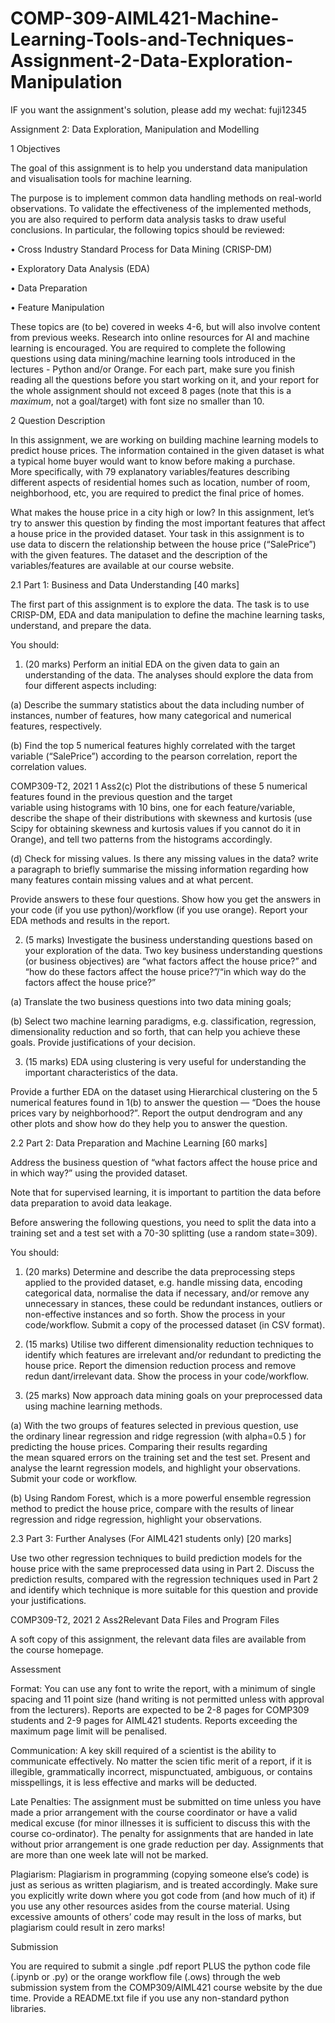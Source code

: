 # COMP-309-AIML421-Machine-Learning-Tools-and-Techniques-Assignment-2-Data-Exploration-Manipulation

IF you want the assignment's solution, please add my wechat: fuji12345

Assignment 2: Data Exploration, Manipulation and Modelling

1 Objectives

The goal of this assignment is to help you understand data manipulation and visualisation tools for machine learning.

The purpose is to implement common data handling methods on real-world observations. To validate the effectiveness of the implemented methods, you are also required to perform data analysis tasks to draw useful conclusions. In particular, the following topics should be reviewed:

• Cross Industry Standard Process for Data Mining (CRISP-DM)

• Exploratory Data Analysis (EDA)

• Data Preparation

• Feature Manipulation

These topics are (to be) covered in weeks 4-6, but will also involve content from previous weeks. Research into online resources for AI and machine learning is encouraged. You are required to complete the following questions using data mining/machine learning tools introduced in the lectures - Python and/or Orange. For each part, make sure you finish reading all the questions before you start working on it, and your report for the whole assignment should not exceed 8 pages (note that this is a *maximum*, not a goal/target) with font size no smaller than 10.

2 Question Description

In this assignment, we are working on building machine learning models to predict house prices. The information contained in the given dataset is what a typical home buyer would want to know before making a purchase. More specifically, with 79 explanatory variables/features describing different aspects of residential homes such as location, number of room, neighborhood, etc, you are required to predict the final price of homes.

What makes the house price in a city high or low? In this assignment, let’s try to answer this question by finding the most important features that affect a house price in the provided dataset. Your task in this assignment is to use data to discern the relationship between the house price (“SalePrice”) with the given features. The dataset and the description of the variables/features are available at our course website.

2.1 Part 1: Business and Data Understanding [40 marks]

The first part of this assignment is to explore the data. The task is to use CRISP-DM, EDA and data manipulation to define the machine learning tasks, understand, and prepare the data.

You should:

1. (20 marks) Perform an initial EDA on the given data to gain an understanding of the data. The analyses should explore the data from four different aspects including:

(a) Describe the summary statistics about the data including number of instances, number of features, how many categorical and numerical features, respectively.

(b) Find the top 5 numerical features highly correlated with the target variable (“SalePrice”) according to the pearson correlation, report the correlation values.

COMP309-T2, 2021 1 Ass2(c) Plot the distributions of these 5 numerical features found in the previous question and the target variable using histograms with 10 bins, one for each feature/variable, describe the shape of their distributions with skewness and kurtosis (use Scipy for obtaining skewness and kurtosis values if you cannot do it in Orange), and tell two patterns from the histograms accordingly.

(d) Check for missing values. Is there any missing values in the data? write a paragraph to briefly summarise the missing information regarding how many features contain missing values and at what percent.

Provide answers to these four questions. Show how you get the answers in your code (if you use python)/workflow (if you use orange). Report your EDA methods and results in the report.

2. (5 marks) Investigate the business understanding questions based on your exploration of the data. Two key business understanding questions (or business objectives) are “what factors affect the house price?” and “how do these factors affect the house price?”/“in which way do the factors affect the house price?”

(a) Translate the two business questions into two data mining goals;

(b) Select two machine learning paradigms, e.g. classification, regression, dimensionality reduction and so forth, that can help you achieve these goals. Provide justifications of your decision.

3. (15 marks) EDA using clustering is very useful for understanding the important characteristics of the data.

Provide a further EDA on the dataset using Hierarchical clustering on the 5 numerical features found in 1(b) to answer the question — “Does the house prices vary by neighborhood?”. Report the output dendrogram and any other plots and show how do they help you to answer the question.

2.2 Part 2: Data Preparation and Machine Learning [60 marks]

Address the business question of “what factors affect the house price and in which way?” using the provided dataset.

Note that for supervised learning, it is important to partition the data before data preparation to avoid data leakage.

Before answering the following questions, you need to split the data into a training set and a test set with a 70-30 splitting (use a random state=309).

You should:

1. (20 marks) Determine and describe the data preprocessing steps applied to the provided dataset, e.g. handle missing data, encoding categorical data, normalise the data if necessary, and/or remove any unnecessary in stances, these could be redundant instances, outliers or non-effective instances and so forth. Show the process in your code/workflow. Submit a copy of the processed dataset (in CSV format).

2. (15 marks) Utilise two different dimensionality reduction techniques to identify which features are irrelevant and/or redundant to predicting the house price. Report the dimension reduction process and remove redun dant/irrelevant data. Show the process in your code/workflow.

3. (25 marks) Now approach data mining goals on your preprocessed data using machine learning methods.

(a) With the two groups of features selected in previous question, use the ordinary linear regression and ridge regression (with alpha=0.5 ) for predicting the house prices. Comparing their results regarding the mean squared errors on the training set and the test set. Present and analyse the learnt regression models, and highlight your observations. Submit your code or workflow.

(b) Using Random Forest, which is a more powerful ensemble regression method to predict the house price, compare with the results of linear regression and ridge regression, highlight your observations.

2.3 Part 3: Further Analyses (For AIML421 students only) [20 marks]

Use two other regression techniques to build prediction models for the house price with the same preprocessed data using in Part 2. Discuss the prediction results, compared with the regression techniques used in Part 2 and identify which technique is more suitable for this question and provide your justifications.

COMP309-T2, 2021 2 Ass2Relevant Data Files and Program Files

A soft copy of this assignment, the relevant data files are available from the course homepage.

Assessment

Format: You can use any font to write the report, with a minimum of single spacing and 11 point size (hand writing is not permitted unless with approval from the lecturers). Reports are expected to be 2-8 pages for COMP309 students and 2-9 pages for AIML421 students. Reports exceeding the maximum page limit will be penalised.

Communication: A key skill required of a scientist is the ability to communicate effectively. No matter the scien tific merit of a report, if it is illegible, grammatically incorrect, mispunctuated, ambiguous, or contains misspellings, it is less effective and marks will be deducted.

Late Penalties: The assignment must be submitted on time unless you have made a prior arrangement with the course coordinator or have a valid medical excuse (for minor illnesses it is sufficient to discuss this with the course co-ordinator). The penalty for assignments that are handed in late without prior arrangement is one grade reduction per day. Assignments that are more than one week late will not be marked.

Plagiarism: Plagiarism in programming (copying someone else’s code) is just as serious as written plagiarism, and is treated accordingly. Make sure you explicitly write down where you got code from (and how much of it) if you use any other resources asides from the course material. Using excessive amounts of others’ code may result in the loss of marks, but plagiarism could result in zero marks!

Submission

You are required to submit a single .pdf report PLUS the python code file (.ipynb or .py) or the orange workflow file (.ows) through the web submission system from the COMP309/AIML421 course website by the due time. Provide a README.txt file if you use any non-standard python libraries.
